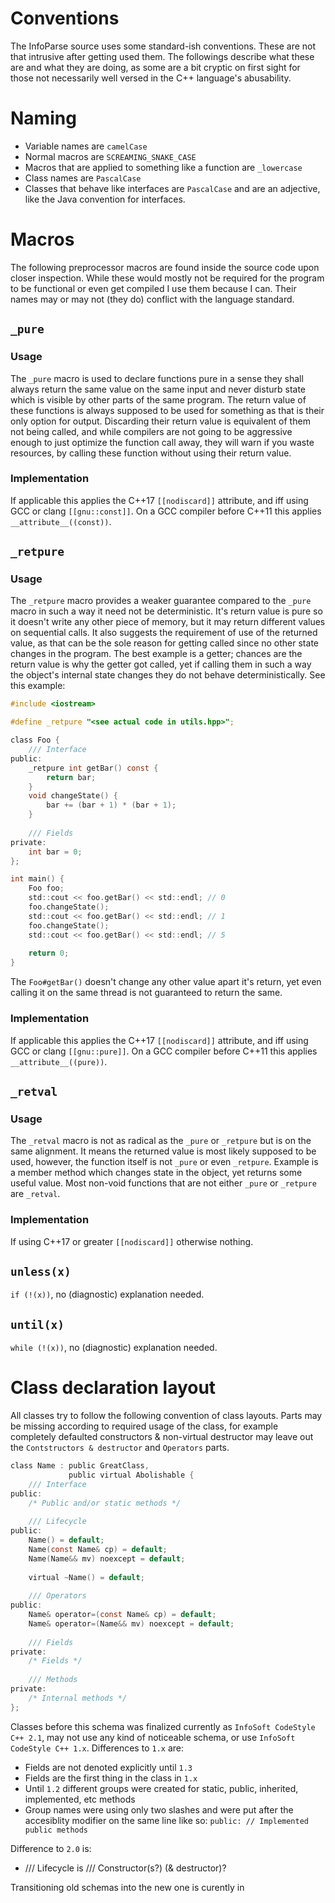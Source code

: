 # Conventions

The InfoParse source uses some standard-ish conventions. These
are not that intrusive after getting used them. 
The followings describe what these are and what they are doing, as
some are a bit cryptic on first sight for those not necessarily 
well versed in the C++ language's abusability. 

# Naming

 - Variable names are `camelCase`
 - Normal macros are `SCREAMING_SNAKE_CASE`
 - Macros that are applied to something like a function are `_lowercase`
 - Class names are `PascalCase`
 - Classes that behave like interfaces are `PascalCase` and are an adjective, 
 like the Java convention for interfaces.

# Macros

The following preprocessor macros are found inside the source code
upon closer inspection. While these would mostly not be required for 
the program to be functional or even get compiled I use them because I can. 
Their names may or may not (they do) conflict with the language standard.

## `_pure`

### Usage
The `_pure` macro is used to declare functions pure in a sense they 
shall always return the same value on the same input and never disturb
state which is visible by other parts of the same program. 
The return value of these functions is always supposed to be used 
for something as that is their only option for output. 
Discarding their return value is equivalent of them not being called,
and while compilers are not going to be aggressive enough to just
optimize the function call away, they will warn if you waste resources,
by calling these function without using their return value.

### Implementation
If applicable this applies the C++17 `[[nodiscard]]` attribute,
and iff using GCC or clang `[[gnu::const]]`.
On a GCC compiler before C++11 this applies `__attribute__((const))`.

## `_retpure`

### Usage
The `_retpure` macro provides a weaker guarantee compared to the `_pure`
macro in such a way it need not be deterministic. It's return value
is pure so it doesn't write any other piece of memory, but it may return
different values on sequential calls. It also suggests the requirement
of use of the returned value, as that can be the sole reason for 
getting called since no other state changes in the program.
The best example is a getter; chances are the return value is why
the getter got called, yet if calling them in such a way the object's 
internal state changes they do not behave deterministically. 
See this example:
```objectivec
#include <iostream>

#define _retpure "<see actual code in utils.hpp>";

class Foo {
    /// Interface
public:
    _retpure int getBar() const {
        return bar;
    }
    void changeState() {
        bar += (bar + 1) * (bar + 1); 
    }
    
    /// Fields
private:
    int bar = 0;
};

int main() {
    Foo foo;
    std::cout << foo.getBar() << std::endl; // 0
    foo.changeState();
    std::cout << foo.getBar() << std::endl; // 1
    foo.changeState();
    std::cout << foo.getBar() << std::endl; // 5
    
    return 0;
}
```
The `Foo#getBar()` doesn't change any other value apart it's return,
yet even calling it on the same thread is not guaranteed to return the same.  

### Implementation
If applicable this applies the C++17 `[[nodiscard]]` attribute,
and iff using GCC or clang `[[gnu::pure]]`.
On a GCC compiler before C++11 this applies `__attribute__((pure))`.

## `_retval`

### Usage
The `_retval` macro is not as radical as the `_pure` or `_retpure` but is
on the same alignment. It means the returned value is most likely 
supposed to be used, however, the function itself is not `_pure` or even
`_retpure`. Example is a member method which changes state in the object,
yet returns some useful value. Most non-void functions that are not
either `_pure` or `_retpure` are `_retval`.

### Implementation
If using C++17 or greater `[[nodiscard]]` otherwise nothing.

## `unless(x)`
`if (!(x))`, no (diagnostic) explanation needed.

## `until(x)`
`while (!(x))`, no (diagnostic) explanation needed. 

# Class declaration layout

All classes try to follow the following convention of class 
layouts. Parts may be missing according to required usage of the class,
for example completely defaulted constructors & non-virtual destructor
may leave out the `Contstructors & destructor` and `Operators` parts.
```objectivec
class Name : public GreatClass,
             public virtual Abolishable {
    /// Interface
public:
    /* Public and/or static methods */
    
    /// Lifecycle
public:
    Name() = default;
    Name(const Name& cp) = default;
    Name(Name&& mv) noexcept = default;
    
    virtual ~Name() = default;
    
    /// Operators
public:
    Name& operator=(const Name& cp) = default;
    Name& operator=(Name&& mv) noexcept = default;
    
    /// Fields
private:
    /* Fields */
    
    /// Methods
private: 
    /* Internal methods */
};
``` 
Classes before this schema was finalized currently as `InfoSoft CodeStyle C++ 2.1`,
may not use any kind of noticeable schema, or use `InfoSoft CodeStyle C++ 1.x`.
Differences to `1.x` are:

 - Fields are not denoted explicitly until `1.3`
 - Fields are the first thing in the class in `1.x`
 - Until `1.2` different groups were created for static, public, inherited, implemented, etc
   methods
 - Group names were using only two slashes and were put after the accesiblity modifier on the same line
 like so: `public: // Implemented public methods`

Difference to `2.0` is:
 
 - /// Lifecycle is /// Constructor(s?) (& destructor)?

Transitioning old schemas into the new one is curently in 
